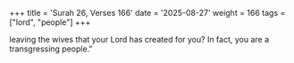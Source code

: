 +++
title = 'Surah 26, Verses 166'
date = '2025-08-27'
weight = 166
tags = ["lord", "people"]
+++

leaving the wives that your Lord has created for you? In fact, you are a transgressing people.”